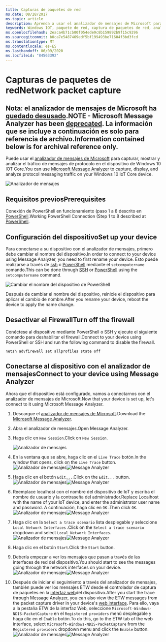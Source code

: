 ```yaml
---
title: Capturas de paquetes de red
ms.date: 08/28/2017
ms.topic: article
description: Aprenda a usar el analizador de mensajes de Microsoft para habilitar la captura de paquetes de red
keywords: Windows IOT, paquete de red, captura de paquetes de red, analizador de mensajes de Microsoft, PowerShell
ms.openlocfilehash: 2eaca4b71cb00f054ede9c8b159892b9f15c9296
ms.sourcegitcommit: b0ca7e5487469edf5bf199493be71604f3bd3fcd
ms.translationtype: MT
ms.contentlocale: es-ES
ms.lasthandoff: 06/09/2020
ms.locfileid: "84563392"
---
```

# <a name="network-packet-capture"></a><span data-ttu-id="12381-104">Capturas de paquetes de red</span><span class="sxs-lookup"><span data-stu-id="12381-104">Network packet capture</span></span>

## <a name="note---microsoft-message-analyzer-has-been-deprecated-information-contained-below-is-for-archival-reference-only"></a><span data-ttu-id="12381-105">Nota: el analizador de mensajes de Microsoft ha [quedado desusado](https://docs.microsoft.com/openspecs/blog/ms-winintbloglp/dd98b93c-0a75-4eb0-b92e-e760c502394f).</span><span class="sxs-lookup"><span data-stu-id="12381-105">NOTE - Microsoft Message Analyzer has been [deprecated](https://docs.microsoft.com/openspecs/blog/ms-winintbloglp/dd98b93c-0a75-4eb0-b92e-e760c502394f).</span></span> <span data-ttu-id="12381-106">La información que se incluye a continuación es solo para referencia de archivo.</span><span class="sxs-lookup"><span data-stu-id="12381-106">Information contained below is for archival reference only.</span></span>

<span data-ttu-id="12381-107">Puede usar el [analizador de mensajes de Microsoft](https://www.microsoft.com/download/details.aspx?id=44226) para capturar, mostrar y analizar el tráfico de mensajes de protocolo en el dispositivo de Windows 10 IOT Core.</span><span class="sxs-lookup"><span data-stu-id="12381-107">You can use [Microsoft Message Analyzer](https://www.microsoft.com/download/details.aspx?id=44226) to capture, display, and analyze protocol messaging traffic on your Windows 10 IoT Core device.</span></span>

![Analizador de mensajes](../media/NetworkPacketCapture/message-analyzer.png)

## <a name="prerequisites"></a><span data-ttu-id="12381-109">Requisitos previos</span><span class="sxs-lookup"><span data-stu-id="12381-109">Prerequisites</span></span>

<span data-ttu-id="12381-110">Conexión de PowerShell en funcionamiento (paso 1 a 8 descrito en [PowerShell](../connect-your-device/PowerShell.md).</span><span class="sxs-lookup"><span data-stu-id="12381-110">Working PowerShell Connection (Step 1 to 8 described at [PowerShell](../connect-your-device/PowerShell.md).</span></span>

## <a name="set-up-your-device"></a><span data-ttu-id="12381-111">Configuración del dispositivo</span><span class="sxs-lookup"><span data-stu-id="12381-111">Set up your device</span></span>

<span data-ttu-id="12381-112">Para conectarse a su dispositivo con el analizador de mensajes, primero debe cambiar el nombre del dispositivo.</span><span class="sxs-lookup"><span data-stu-id="12381-112">In order to connect to your device using Message Analyzer, you need to first rename your device.</span></span>  <span data-ttu-id="12381-113">Esto puede realizarse a través de [ssh](../connect-your-device/SSH.md) o [PowerShell](../connect-your-device/PowerShell.md) mediante el `setcomputername` comando.</span><span class="sxs-lookup"><span data-stu-id="12381-113">This can be done through [SSH](../connect-your-device/SSH.md) or [PowerShell](../connect-your-device/PowerShell.md) using the `setcomputername` command.</span></span>

![Cambiar el nombre del dispositivo de PowerShell](../media/NetworkPacketCapture/powershell-rename-device.png)

<span data-ttu-id="12381-115">Después de cambiar el nombre del dispositivo, reinicie el dispositivo para aplicar el cambio de nombre.</span><span class="sxs-lookup"><span data-stu-id="12381-115">After you rename your device, reboot the device to apply the name change.</span></span>

## <a name="turn-off-the-firewall"></a><span data-ttu-id="12381-116">Desactivar el Firewall</span><span class="sxs-lookup"><span data-stu-id="12381-116">Turn off the firewall</span></span>

<span data-ttu-id="12381-117">Conéctese al dispositivo mediante PowerShell o SSH y ejecute el siguiente comando para deshabilitar el firewall.</span><span class="sxs-lookup"><span data-stu-id="12381-117">Connect to your device using PowerShell or SSH and run the following command to disable the firewall.</span></span>
    
    netsh advfirewall set allprofiles state off
    
## <a name="connect-to-your-device-using-message-analyzer"></a><span data-ttu-id="12381-118">Conectarse al dispositivo con el analizador de mensajes</span><span class="sxs-lookup"><span data-stu-id="12381-118">Connect to your device using Message Analyzer</span></span>

<span data-ttu-id="12381-119">Ahora que el dispositivo está configurado, vamos a conectarnos con el analizador de mensajes de Microsoft.</span><span class="sxs-lookup"><span data-stu-id="12381-119">Now that your device is set up, let's connect to it using Microsoft Message Analyzer.</span></span>

1. <span data-ttu-id="12381-120">Descargue el [analizador de mensajes de Microsoft](https://www.microsoft.com/download/details.aspx?id=44226).</span><span class="sxs-lookup"><span data-stu-id="12381-120">Download the [Microsoft Message Analyzer](https://www.microsoft.com/download/details.aspx?id=44226).</span></span>
2. <span data-ttu-id="12381-121">Abra el analizador de mensajes.</span><span class="sxs-lookup"><span data-stu-id="12381-121">Open Message Analyzer.</span></span>
3. <span data-ttu-id="12381-122">Haga clic en `New Session`.</span><span class="sxs-lookup"><span data-stu-id="12381-122">Click on `New Session`.</span></span>

    ![Analizador de mensajes](../media/NetworkPacketCapture/message-analyzer-new-session.png)
4. <span data-ttu-id="12381-124">En la ventana que se abre, haga clic en el `Live Trace` botón.</span><span class="sxs-lookup"><span data-stu-id="12381-124">In the window that opens, click on the `Live Trace` button.</span></span>
    <span data-ttu-id="12381-125">![Analizador de mensajes](../media/NetworkPacketCapture/message-analyzer-live-trace.png)</span><span class="sxs-lookup"><span data-stu-id="12381-125">![Message Analyzer](../media/NetworkPacketCapture/message-analyzer-live-trace.png)</span></span>
5. <span data-ttu-id="12381-126">Haga clic en el botón `Edit...`.</span><span class="sxs-lookup"><span data-stu-id="12381-126">Click on the `Edit...` button.</span></span>
    <span data-ttu-id="12381-127">![Analizador de mensajes](../media/NetworkPacketCapture/message-analyzer-edit-button.png)</span><span class="sxs-lookup"><span data-stu-id="12381-127">![Message Analyzer](../media/NetworkPacketCapture/message-analyzer-edit-button.png)</span></span>
6. <span data-ttu-id="12381-128">Reemplace localhost con el nombre del dispositivo de IoT y escriba el nombre de usuario y la contraseña del administrador.</span><span class="sxs-lookup"><span data-stu-id="12381-128">Replace Localhost with the name of your IoT device, and enter the administrator user name and password.</span></span>  <span data-ttu-id="12381-129">A continuación, haga clic en `OK` .</span><span class="sxs-lookup"><span data-stu-id="12381-129">Then click `OK`.</span></span>
    <span data-ttu-id="12381-130">![Analizador de mensajes](../media/NetworkPacketCapture/message-analyzer-edit-target-computers.png)</span><span class="sxs-lookup"><span data-stu-id="12381-130">![Message Analyzer](../media/NetworkPacketCapture/message-analyzer-edit-target-computers.png)</span></span>
7. <span data-ttu-id="12381-131">Haga clic en la `Select a trace scenario` lista desplegable y seleccione `Local Network Interfaces` .</span><span class="sxs-lookup"><span data-stu-id="12381-131">Click on the `Select a trace scenario` dropdown and select `Local Network Interfaces`.</span></span>
    <span data-ttu-id="12381-132">![Analizador de mensajes](../media/NetworkPacketCapture/message-analyzer-trace-scenario.png)</span><span class="sxs-lookup"><span data-stu-id="12381-132">![Message Analyzer](../media/NetworkPacketCapture/message-analyzer-trace-scenario.png)</span></span>
8. <span data-ttu-id="12381-133">Haga clic en el botón `Start`.</span><span class="sxs-lookup"><span data-stu-id="12381-133">Click the `Start` button.</span></span>
9. <span data-ttu-id="12381-134">Debería empezar a ver los mensajes que pasan a través de las interfaces de red del dispositivo.</span><span class="sxs-lookup"><span data-stu-id="12381-134">You should start to see the messages going through the network interfaces on your device.</span></span>
    <span data-ttu-id="12381-135">![Analizador de mensajes](../media/NetworkPacketCapture/message-analyzer.png)</span><span class="sxs-lookup"><span data-stu-id="12381-135">![Message Analyzer](../media/NetworkPacketCapture/message-analyzer.png)</span></span>
10. <span data-ttu-id="12381-136">Después de iniciar el seguimiento a través del analizador de mensajes, también puede ver los mensajes ETW desde el controlador de captura de paquetes en la [interfaz web](DevicePortal.md)del dispositivo.</span><span class="sxs-lookup"><span data-stu-id="12381-136">After you start the trace through Message Analyzer, you can also view the ETW messages from the packet capture driver in your device's [web interface](DevicePortal.md).</span></span>  <span data-ttu-id="12381-137">Para ello, vaya a la pestaña ETW de la interfaz Web, seleccione `Microsoft-Windows-NDIS-PacketCapture` en el `Registered providers` menú desplegable y haga clic en el `Enable` botón.</span><span class="sxs-lookup"><span data-stu-id="12381-137">To do this, go to the ETW tab of the web interface, select `Microsoft-Windows-NDIS-PacketCapture` from the `Registered providers` dropdown menu and click the `Enable` button.</span></span>
    <span data-ttu-id="12381-138">![Analizador de mensajes](../media/NetworkPacketCapture/web-etw.png)</span><span class="sxs-lookup"><span data-stu-id="12381-138">![Message Analyzer](../media/NetworkPacketCapture/web-etw.png)</span></span>    
